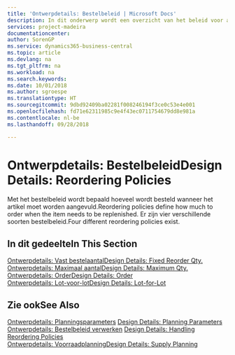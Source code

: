 ```yaml
---
title: 'Ontwerpdetails: Bestelbeleid | Microsoft Docs'
description: In dit onderwerp wordt een overzicht van het beleid voor artikelaanvulling gegeven.
services: project-madeira
documentationcenter: 
author: SorenGP
ms.service: dynamics365-business-central
ms.topic: article
ms.devlang: na
ms.tgt_pltfrm: na
ms.workload: na
ms.search.keywords: 
ms.date: 10/01/2018
ms.author: sgroespe
ms.translationtype: HT
ms.sourcegitcommit: 9dbd92409ba02281f008246194f3ce0c53e4e001
ms.openlocfilehash: fd71e62311985c9e4f43ec0711754679dd8e981a
ms.contentlocale: nl-be
ms.lasthandoff: 09/28/2018

---
```

# <a name="design-details-reordering-policies"></a><span data-ttu-id="0efb8-103">Ontwerpdetails: Bestelbeleid</span><span class="sxs-lookup"><span data-stu-id="0efb8-103">Design Details: Reordering Policies</span></span>
<span data-ttu-id="0efb8-104">Met het bestelbeleid wordt bepaald hoeveel wordt besteld wanneer het artikel moet worden aangevuld.</span><span class="sxs-lookup"><span data-stu-id="0efb8-104">Reordering policies define how much to order when the item needs to be replenished.</span></span> <span data-ttu-id="0efb8-105">Er zijn vier verschillende soorten bestelbeleid.</span><span class="sxs-lookup"><span data-stu-id="0efb8-105">Four different reordering policies exist.</span></span>  

## <a name="in-this-section"></a><span data-ttu-id="0efb8-106">In dit gedeelte</span><span class="sxs-lookup"><span data-stu-id="0efb8-106">In This Section</span></span>  
[<span data-ttu-id="0efb8-107">Ontwerpdetails: Vast bestelaantal</span><span class="sxs-lookup"><span data-stu-id="0efb8-107">Design Details: Fixed Reorder Qty.</span></span>](design-details-fixed-reorder-qty.md)  
[<span data-ttu-id="0efb8-108">Ontwerpdetails: Maximaal aantal</span><span class="sxs-lookup"><span data-stu-id="0efb8-108">Design Details: Maximum Qty.</span></span>](design-details-maximum-qty.md)  
[<span data-ttu-id="0efb8-109">Ontwerpdetails: Order</span><span class="sxs-lookup"><span data-stu-id="0efb8-109">Design Details: Order</span></span>](design-details-order.md)  
[<span data-ttu-id="0efb8-110">Ontwerpdetails: Lot-voor-lot</span><span class="sxs-lookup"><span data-stu-id="0efb8-110">Design Details: Lot-for-Lot</span></span>](design-details-lot-for-lot.md)  

## <a name="see-also"></a><span data-ttu-id="0efb8-111">Zie ook</span><span class="sxs-lookup"><span data-stu-id="0efb8-111">See Also</span></span>  
<span data-ttu-id="0efb8-112">[Ontwerpdetails: Planningsparameters](design-details-planning-parameters.md) </span><span class="sxs-lookup"><span data-stu-id="0efb8-112">[Design Details: Planning Parameters](design-details-planning-parameters.md) </span></span>  
<span data-ttu-id="0efb8-113">[Ontwerpdetails: Bestelbeleid verwerken](design-details-handling-reordering-policies.md) </span><span class="sxs-lookup"><span data-stu-id="0efb8-113">[Design Details: Handling Reordering Policies](design-details-handling-reordering-policies.md) </span></span>  
[<span data-ttu-id="0efb8-114">Ontwerpdetails: Voorraadplanning</span><span class="sxs-lookup"><span data-stu-id="0efb8-114">Design Details: Supply Planning</span></span>](design-details-supply-planning.md)

